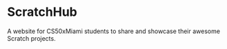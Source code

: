 # ScratchHub
A website for CS50xMiami students to share and showcase their awesome Scratch projects.
